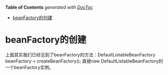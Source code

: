 <!-- START doctoc generated TOC please keep comment here to allow auto update -->
<!-- DON'T EDIT THIS SECTION, INSTEAD RE-RUN doctoc TO UPDATE -->
**Table of Contents**  *generated with [DocToc](https://github.com/thlorenz/doctoc)*

- [beanFactory的创建](#beanfactory%E7%9A%84%E5%88%9B%E5%BB%BA)

<!-- END doctoc generated TOC please keep comment here to allow auto update -->

# beanFactory的创建
上面其实我们已经见到了beanFactory的方法：DefaultListableBeanFactory beanFactory = createBeanFactory();
直接new DefaultListableBeanFactory的一个beanFactory实例。